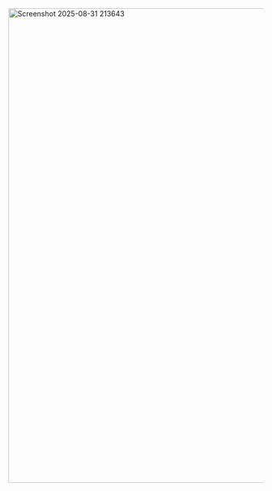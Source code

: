 <img width="1920" height="937" alt="Screenshot 2025-08-31 213643" src="https://github.com/user-attachments/assets/3f8f7760-2cb5-4fa7-8915-db74fd0f638b" />
